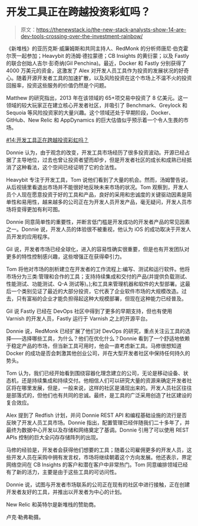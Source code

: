# 开发工具正在跨越投资彩虹吗？

> 原文：<https://thenewstack.io/the-new-stack-analysts-show-14-are-dev-tools-crossing-over-the-investment-rainbow/>

《新堆栈》的亚历克斯·威廉姆斯和共同主持人、RedMonk 的分析师唐尼·伯克霍尔茨一起参加；Heavybit 的汤姆·德拉蒙德；CB Insights 的黄衍蒙；以及 Fastly 的联合创始人吉尔·彭奇纳(Gil Penchina)。最近，Docker 和 Fastly 分别获得了 4000 万美元的资金，这激发了 Alex 对开发人员工具作为投资的发展状况的好奇心。随着开源开发者工具的加速扩散，以及风险投资在这个市场上不温不火的投资回报率，投资这些服务的价值仍然是个问题。

Matthew 的研究指出，2013 年在该领域的 65+项交易中投资了 8 亿美元。这一领域的较大玩家正在建立核心开发者社区，并吸引了 Benchmark、Greylock 和 Sequoia 等风险投资家的大量兴趣。这个领域还处于早期阶段，Docker、GitHub、New Relic 和 AppDynamics 的巨大估值似乎预示着一个令人生畏的市场。

[#14:开发工具正在跨越投资彩虹吗？](https://thenewstack.simplecast.com/episodes/14-are-dev-tools-crossing-over-the-investment-rainbow)

Donnie 认为，由于观念的改变，开发工具市场经历了很多投资波动。开源已经占据了主导地位，过去也曾让投资者望而却步，但是开发者社区的成长和成熟已经抵消了这种看法，这个空间已经证明了它的合法性。

Heavybit 专注于开发工具，Tom 说他们看到了大量的机会。然而，汤姆警告说，从后视镜里看退出市场并不能很好地反映未来市场的状况。Tom 观察到，开发人员个人现在愿意投资于好的工具和产品，良好的采用和忠诚度的关键驱动因素是简单性和易用性，越来越多的公司正在为开发人员开发产品，毫无疑问，开发人员市场将变得更加有利可图。

Donnie 同意简单性的重要性，并断言低门槛是开发成功的开发者产品的常见因素之一。Donnie 说，开发人员的体验很不被重视，他认为 iOS 的成功取决于开发人员开发的应用程序。

Gil 说，开发者市场已经全球化，进入的容易性确实很重要，但是也有开发团队对更多的特性控制感兴趣，这些增强正在获得牵引力。

Tom 将他对市场的剖析建立在开发者的工作流程上:编写、测试和运行软件。他将市场分为三类:管理和合作的工具；支持持续集成和交付的产品(并提供负载测试、性能测试、功能测试、Q-A 测试等)。);和工具来管理机器和软件的大型部署。这最后一个类别见证了最近的大部分投资，它代表了企业软件市场的大规模改造。过去，只有富裕的企业才能负担得起这种大规模部署，但现在这种能力已经普及。

Gil 说 Fastly 已经在 DevOps 社区中得到了更多的早期支持，但也有使用 Varnish 的开发人员，Fastly 运行于 Varnish 之上的开源平台。

Donnie 说，RedMonk 已经扩展了他们对 DevOps 的研究，重点关注云工具的选择——选择哪些工具，为什么？他们在优化什么？Donnie 看到了一个舒适地依赖于稳定产品的市场，但当新工具可用时，他会一直考虑新工具。马修很想知道 Docker 的成功是否会刺激其他创业公司，并在大型开发者社区中保持任何持久的势头。

Tom 认为，我们已经开始看到围绕容器化理念建立的公司，无论是移动设备、状态机，还是持续集成和持续交付。他相信人们可以研究大量的资源来确定开发者社区将在哪里发展，但是，一般来说，这样的社区是涌现出来的。开发人员社区往往是部落式的，但他们也有共同的忠诚。最终，是工具的广泛采用创造了社区建设的复合效应。

Alex 提到了 Redfish 计划，并问 Donnie REST API 和编程基础设施的流行是否反映了开发人员工具市场。Donnie 指出，配置管理已经伴随我们二十多年了，并最终为数据中心开发以及存储和网络奠定了基调。Donnie 引用了可以使用 REST APIs 控制的巨大全闪存存储阵列的出现。

马修的经验是，开发者会获得他们想要的工具；随着公司雇佣更多的开发人员，这些开发人员在采购中拥有发言权，市场将继续朝着这个方向发展。他还表示，界定网络空间在 CB Insights 的客户和潜在客户中非常热门。Tom 同意编排领域已经有了新的活力，主要是由于这些工具的可访问性。

Donnie 说，试图与开发者市场联系的公司正在现有的社区中进行接触，正在创建开发者友好的工具，并推出以开发者为中心的计划。

New Relic 和英特尔是新堆栈的赞助商。

卢克·勒弗勒摄。

<svg xmlns:xlink="http://www.w3.org/1999/xlink" viewBox="0 0 68 31" version="1.1"><title>Group</title> <desc>Created with Sketch.</desc></svg>